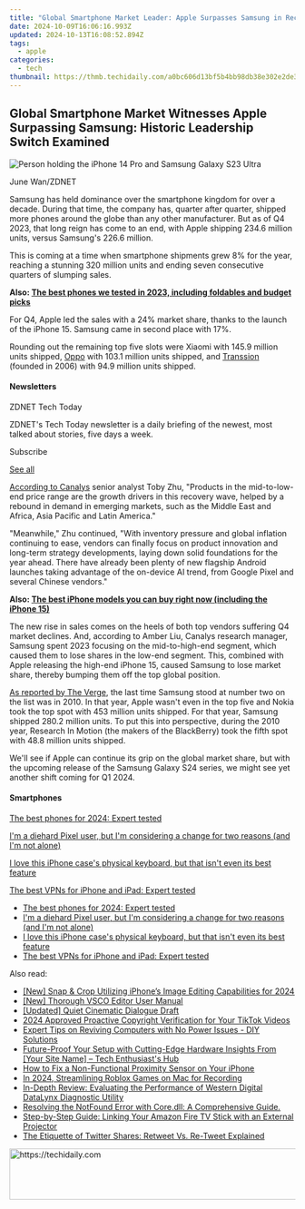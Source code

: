 ```yaml
---
title: "Global Smartphone Market Leader: Apple Surpasses Samsung in Record-Breaking Shipments - Insights"
date: 2024-10-09T16:06:16.993Z
updated: 2024-10-13T16:08:52.894Z
tags:
  - apple
categories:
  - tech
thumbnail: https://thmb.techidaily.com/a0bc606d13bf5b4bb98db38e302e2de3fccfa94f74c2f49ef3ec08979e13d4fd.jpg
---
```


## Global Smartphone Market Witnesses Apple Surpassing Samsung: Historic Leadership Switch Examined

![Person holding the iPhone 14 Pro and Samsung Galaxy S23 Ultra](https://www.zdnet.com/a/img/resize/7cbfdb2b3e2f7bceffd1c513d988ca6a9855ece1/2023/01/31/a92a698f-f359-42de-aed8-7d9c06237149/iphone-14-pro-vs-samsung-galaxy-s23-ultra.jpg?auto=webp&width=1280)

June Wan/ZDNET

Samsung has held dominance over the smartphone kingdom for over a decade. During that time, the company has, quarter after quarter, shipped more phones around the globe than any other manufacturer. But as of Q4 2023, that long reign has come to an end, with Apple shipping 234.6 million units, versus Samsung's 226.6 million.

This is coming at a time when smartphone shipments grew 8% for the year, reaching a stunning 320 million units and ending seven consecutive quarters of slumping sales.

**Also: [The best phones we tested in 2023, including foldables and budget picks](https://www.zdnet.com/article/best-phone/)**

For Q4, Apple led the sales with a 24% market share, thanks to the launch of the iPhone 15\. Samsung came in second place with 17%. 

Rounding out the remaining top five slots were Xiaomi with 145.9 million units shipped, [Oppo](https://www.oppo.com/en/) with 103.1 million units shipped, and [Transsion](https://www.transsion.com/?lang=en) (founded in 2006) with 94.9 million units shipped.

#### Newsletters

ZDNET Tech Today

ZDNET's Tech Today newsletter is a daily briefing of the newest, most talked about stories, five days a week.

 Subscribe

[See all](https://www.zdnet.com/newsletters/)

[According to Canalys](https://www.canalys.com/newsroom/global-smartphone-market-2023) senior analyst Toby Zhu, "Products in the mid-to-low-end price range are the growth drivers in this recovery wave, helped by a rebound in demand in emerging markets, such as the Middle East and Africa, Asia Pacific and Latin America." 

"Meanwhile," Zhu continued, "With inventory pressure and global inflation continuing to ease, vendors can finally focus on product innovation and long-term strategy developments, laying down solid foundations for the year ahead. There have already been plenty of new flagship Android launches taking advantage of the on-device AI trend, from Google Pixel and several Chinese vendors."

**Also: [The best iPhone models you can buy right now (including the iPhone 15)](https://www.zdnet.com/article/best-iphone/)**

The new rise in sales comes on the heels of both top vendors suffering Q4 market declines. And, according to Amber Liu, Canalys research manager, Samsung spent 2023 focusing on the mid-to-high-end segment, which caused them to lose shares in the low-end segment. This, combined with Apple releasing the high-end iPhone 15, caused Samsung to lose market share, thereby bumping them off the top global position.

[As reported by The Verge](https://www.theverge.com/2024/1/16/24039830/apple-bestselling-phone-manufacturer-2023-samsung-idc-canalys-research), the last time Samsung stood at number two on the list was in 2010\. In that year, Apple wasn't even in the top five and Nokia took the top spot with 453 million units shipped. For that year, Samsung shipped 280.2 million units. To put this into perspective, during the 2010 year, Research In Motion (the makers of the BlackBerry) took the fifth spot with 48.8 million units shipped.

We'll see if Apple can continue its grip on the global market share, but with the upcoming release of the Samsung Galaxy S24 series, we might see yet another shift coming for Q1 2024.

#### Smartphones

[The best phones for 2024: Expert tested](https://www.zdnet.com/article/best-phone/ "The best phones for 2024: Expert tested")

[I'm a diehard Pixel user, but I'm considering a change for two reasons (and I'm not alone)](https://www.zdnet.com/article/im-a-diehard-pixel-user-but-im-considering-a-change-for-two-reasons-and-im-not-alone/ "I'm a diehard Pixel user, but I'm considering a change for two reasons (and I'm not alone)")

[I love this iPhone case's physical keyboard, but that isn't even its best feature](https://www.zdnet.com/article/i-love-this-iphone-cases-physical-keyboard-but-that-isnt-even-its-best-feature/ "I love this iPhone case's physical keyboard, but that isn't even its best feature")

[The best VPNs for iPhone and iPad: Expert tested](https://www.zdnet.com/article/best-iphone-vpn/ "The best VPNs for iPhone and iPad: Expert tested")

* [The best phones for 2024: Expert tested](https://www.zdnet.com/article/best-phone/ "The best phones for 2024: Expert tested")
* [I'm a diehard Pixel user, but I'm considering a change for two reasons (and I'm not alone)](https://www.zdnet.com/article/im-a-diehard-pixel-user-but-im-considering-a-change-for-two-reasons-and-im-not-alone/ "I'm a diehard Pixel user, but I'm considering a change for two reasons (and I'm not alone)")
* [I love this iPhone case's physical keyboard, but that isn't even its best feature](https://www.zdnet.com/article/i-love-this-iphone-cases-physical-keyboard-but-that-isnt-even-its-best-feature/ "I love this iPhone case's physical keyboard, but that isn't even its best feature")
* [The best VPNs for iPhone and iPad: Expert tested](https://www.zdnet.com/article/best-iphone-vpn/ "The best VPNs for iPhone and iPad: Expert tested")

<ins class="adsbygoogle"
     style="display:block"
     data-ad-format="autorelaxed"
     data-ad-client="ca-pub-7571918770474297"
     data-ad-slot="1223367746"></ins>

<ins class="adsbygoogle"
     style="display:block"
     data-ad-client="ca-pub-7571918770474297"
     data-ad-slot="8358498916"
     data-ad-format="auto"
     data-full-width-responsive="true"></ins>

<span class="atpl-alsoreadstyle">Also read:</span>
<div><ul>
<li><a href="https://fox-http.techidaily.com/new-snap-and-crop-utilizing-iphones-image-editing-capabilities-for-2024/"><u>[New] Snap & Crop Utilizing iPhone’s Image Editing Capabilities for 2024</u></a></li>
<li><a href="https://some-skills.techidaily.com/new-thorough-vsco-editor-user-manual/"><u>[New] Thorough VSCO Editor User Manual</u></a></li>
<li><a href="https://article-posts.techidaily.com/updated-quiet-cinematic-dialogue-draft/"><u>[Updated] Quiet Cinematic Dialogue Draft</u></a></li>
<li><a href="https://tiktok-clips.techidaily.com/2024-approved-proactive-copyright-verification-for-your-tiktok-videos/"><u>2024 Approved Proactive Copyright Verification for Your TikTok Videos</u></a></li>
<li><a href="https://technical-tips.techidaily.com/expert-tips-on-reviving-computers-with-no-power-issues-diy-solutions/"><u>Expert Tips on Reviving Computers with No Power Issues - DIY Solutions</u></a></li>
<li><a href="https://tiktok-videos.techidaily.com/future-proof-your-setup-with-cutting-edge-hardware-insights-from-your-site-name-tech-enthusiasts-hub/"><u>Future-Proof Your Setup with Cutting-Edge Hardware Insights From [Your Site Name] – Tech Enthusiast's Hub</u></a></li>
<li><a href="https://fox-that.techidaily.com/how-to-fix-a-non-functional-proximity-sensor-on-your-iphone/"><u>How to Fix a Non-Functional Proximity Sensor on Your iPhone</u></a></li>
<li><a href="https://video-screen-grab.techidaily.com/in-2024-streamlining-roblox-games-on-mac-for-recording/"><u>In 2024, Streamlining Roblox Games on Mac for Recording</u></a></li>
<li><a href="https://technical-tips.techidaily.com/in-depth-review-evaluating-the-performance-of-western-digital-datalynx-diagnostic-utility/"><u>In-Depth Review: Evaluating the Performance of Western Digital DataLynx Diagnostic Utility</u></a></li>
<li><a href="https://technical-tips.techidaily.com/resolving-the-notfound-error-with-coredll-a-comprehensive-guide/"><u>Resolving the NotFound Error with Core.dll: A Comprehensive Guide.</u></a></li>
<li><a href="https://technical-tips.techidaily.com/step-by-step-guide-linking-your-amazon-fire-tv-stick-with-an-external-projector/"><u>Step-by-Step Guide: Linking Your Amazon Fire TV Stick with an External Projector</u></a></li>
<li><a href="https://techno-recovery.techidaily.com/the-etiquette-of-twitter-shares-retweet-vs-re-tweet-explained/"><u>The Etiquette of Twitter Shares: Retweet Vs. Re-Tweet Explained</u></a></li>
</ul></div>

<!-- affiliate ads begin -->
<a href="https://appsumo.8odi.net/c/5597632/2043662/7443" target="_top" id="2043662">
  <img src="//a.impactradius-go.com/display-ad/7443-2043662" border="0" alt="https://techidaily.com" width="728" height="90"/>
</a>
<img height="0" width="0" src="https://appsumo.8odi.net/i/5597632/2043662/7443" style="position:absolute;visibility:hidden;" border="0" />
<!-- affiliate ads end -->

